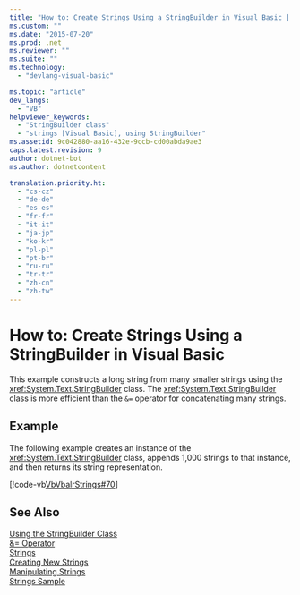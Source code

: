 ```yaml
---
title: "How to: Create Strings Using a StringBuilder in Visual Basic | Microsoft Docs"
ms.custom: ""
ms.date: "2015-07-20"
ms.prod: .net
ms.reviewer: ""
ms.suite: ""
ms.technology: 
  - "devlang-visual-basic"

ms.topic: "article"
dev_langs: 
  - "VB"
helpviewer_keywords: 
  - "StringBuilder class"
  - "strings [Visual Basic], using StringBuilder"
ms.assetid: 9c042880-aa16-432e-9ccb-cd00abda9ae3
caps.latest.revision: 9
author: dotnet-bot
ms.author: dotnetcontent

translation.priority.ht: 
  - "cs-cz"
  - "de-de"
  - "es-es"
  - "fr-fr"
  - "it-it"
  - "ja-jp"
  - "ko-kr"
  - "pl-pl"
  - "pt-br"
  - "ru-ru"
  - "tr-tr"
  - "zh-cn"
  - "zh-tw"
---
```

# How to: Create Strings Using a StringBuilder in Visual Basic
This example constructs a long string from many smaller strings using the <xref:System.Text.StringBuilder> class. The <xref:System.Text.StringBuilder> class is more efficient than the `&=` operator for concatenating many strings.  
  
## Example  
 The following example creates an instance of the <xref:System.Text.StringBuilder> class, appends 1,000 strings to that instance, and then returns its string representation.  
  
 [!code-vb[VbVbalrStrings#70](../../../../visual-basic/language-reference/functions/codesnippet/VisualBasic/how-to-create-strings-using-a-stringbuilder_1.vb)]  
  
## See Also  
 [Using the StringBuilder Class](http://msdn.microsoft.com/library/5c14867c-9a99-45bc-ae7f-2686700d377a)   
 [&= Operator](../../../../visual-basic/language-reference/operators/and-assignment-operator.md)   
 [Strings](../../../../visual-basic/programming-guide/language-features/strings/index.md)   
 [Creating New Strings](http://msdn.microsoft.com/library/06fdf123-2fac-4459-8904-eb48ab908a30)   
 [Manipulating Strings](http://msdn.microsoft.com/library/d4568ff3-9f83-4549-acd8-47aec2194ac0)   
 [Strings Sample](http://msdn.microsoft.com/en-us/be9e82a3-dc95-4aaa-9396-61b66e467e02)